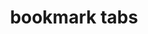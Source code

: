 ---
layout: objects
title: bookmark tabs
emoji: bookmark_tabs
permalink: 📑.html
image: assets/img/3moji/bookmark_tabs.png
---